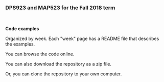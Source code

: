 ### DPS923 and MAP523 for the Fall 2018 term

<br>

**Code examples**

Organized by week. Each "week" page has a README file that describes the examples. 

You can browse the code online.

You can also download the repository as a zip file.

Or, you can clone the repository to your own computer.
